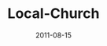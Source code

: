 ---
layout: music 
title: "Local-Church"
series: "Collide"
date: 2011-08-15 
description: "Mosa Sono talks about the powerful things that can happen when the Church collides with God’s intentions."
audio: "http://www.crossroads.net/players/media/hq/collide_01.mp3"
audio-duration: "53:51"
src: "http://www.crossroads.net/players/media/mediumHz/Collide_190x110.jpg"
---